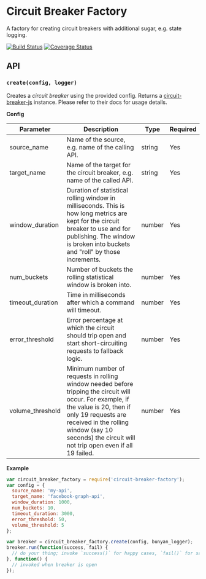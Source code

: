 # Circuit Breaker Factory

A factory for creating circuit breakers with additional sugar, e.g. state logging.

[![Build Status](https://travis-ci.org/Springworks/node-circuit-breaker-factory.png?branch=master)](https://travis-ci.org/Springworks/node-circuit-breaker-factory)
[![Coverage Status](https://coveralls.io/repos/Springworks/node-circuit-breaker-factory/badge.png?branch=master)](https://coveralls.io/r/Springworks/node-circuit-breaker-factory?branch=master)


## API

### `create(config, logger)`

Creates a *circuit breaker* using the provided config. Returns a [circuit-breaker-js](https://github.com/yammer/circuit-breaker-js) instance. Please refer to their docs for usage details.

**Config**

| Parameter        | Description                                                                                                                                                                                                                                                     | Type   | Required |
|------------------|-----------------------------------------------------------------------------------------------------------------------------------------------------------------------------------------------------------------------------------------------------------------|--------|----------|
| source_name      | Name of the source, e.g. name of the calling API.                                                                                                                                                                                                               | string | Yes      |
| target_name      | Name of the target for the circuit breaker, e.g. name of the called API.                                                                                                                                                                                        | string | Yes      |
| window_duration  | Duration of statistical rolling window in milliseconds. This is how long metrics are kept for the circuit breaker to use and for publishing. The window is broken into buckets and "roll" by those increments.                                                  | number | Yes      |
| num_buckets      | Number of buckets the rolling statistical window is broken into.                                                                                                                                                                                                | number | Yes      |
| timeout_duration | Time in milliseconds after which a command will timeout.                                                                                                                                                                                                        | number | Yes      |
| error_threshold  | Error percentage at which the circuit should trip open and start short-circuiting requests to fallback logic.                                                                                                                                                   | number | Yes      |
| volume_threshold | Minimum number of requests in rolling window needed before tripping the circuit will occur. For example, if the value is 20, then if only 19 requests are received in the rolling window (say 10 seconds) the circuit will not trip open even if all 19 failed. | number | Yes      |


**Example**

```js
var circuit_breaker_factory = require('circuit-breaker-factory');
var config = {
  source_name: 'my-api',
  target_name: 'facebook-graph-api',
  window_duration: 1000,
  num_buckets: 10,
  timeout_duration: 3000,
  error_threshold: 50,
  volume_threshold: 5
};

var breaker = circuit_breaker_factory.create(config, bunyan_logger);
breaker.run(function(success, fail) {
  // do your thing; invoke `success()` for happy cases, `fail()` for sad cases
}, function() {
  // invoked when breaker is open
});

```

